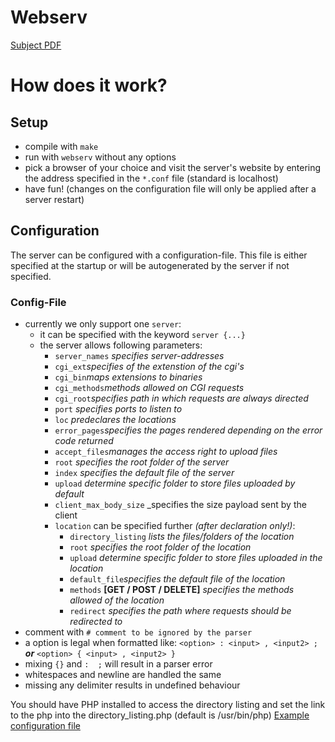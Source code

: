 # Webserv

[Subject PDF](https://github.com/williamollio/webserv/blob/master/subject.pdf)

# How does it work?
## Setup
- compile with ``make``
- run with ``webserv`` without any options
- pick a browser of your choice and visit the server's website by entering the address specified in the ``*.conf`` file (standard is localhost)
- have fun! (changes on the configuration file will only be applied after a server restart)

## Configuration
The server can be configured with a configuration-file. This file is either specified at the startup or will be autogenerated by the server if not specified.

### Config-File
- currently we only support one ``server``:
  - it can be specified with the keyword ``server {...}``
  - the server allows following parameters:
    - ``server_names`` _specifies server-addresses_
    - ``cgi_ext``_specifies of the extenstion of the cgi's_
    - ``cgi_bin``_maps extensions to binaries_
    - ``cgi_methods``_methods allowed on CGI requests_
    - ``cgi_root``_specifies path in which requests are always directed_
    - ``port`` _specifies ports to listen to_
    - ``loc`` _predeclares the locations_
    - ``error_pages``_specifies the pages rendered depending on the error code returned_
    - ``accept_files``_manages the access right to upload files_
    - ``root`` _specifies the root folder of the server_
    - ``index`` _specifies the default file of the server_
    - ``upload`` _determine specific folder to store files uploaded by default_
    - ``client_max_body_size`` _specifies the size payload sent by the client
    - ``location`` can be specified further _(after declaration only!)_:
      - ``directory_listing`` _lists the files/folders of the location_
      - ``root`` _specifies the root folder of the location_
      - ``upload`` _determine specific folder to store files uploaded in the location_
      - ``default_file``_specifies the default file of the location_
      - ``methods`` **[GET / POST / DELETE]** _specifies the methods allowed of the location_
      - ``redirect`` _specifies the path where requests should be redirected to_
- comment with ``# comment to be ignored by the parser``
- a option is legal when formatted like: ``<option> : <input> , <input2> ;`` **_or_** ``<option> { <input> , <input2> }``
- mixing ``{}`` and ``:  ;`` will result in a parser error
- whitespaces and newline are handled the same
- missing any delimiter results in undefined behaviour

You should have PHP installed to access the directory listing and set the link to the php into the directory_listing.php (default is /usr/bin/php)
[Example configuration file](https://github.com/williamollio/webserv/blob/master/server.conf)
